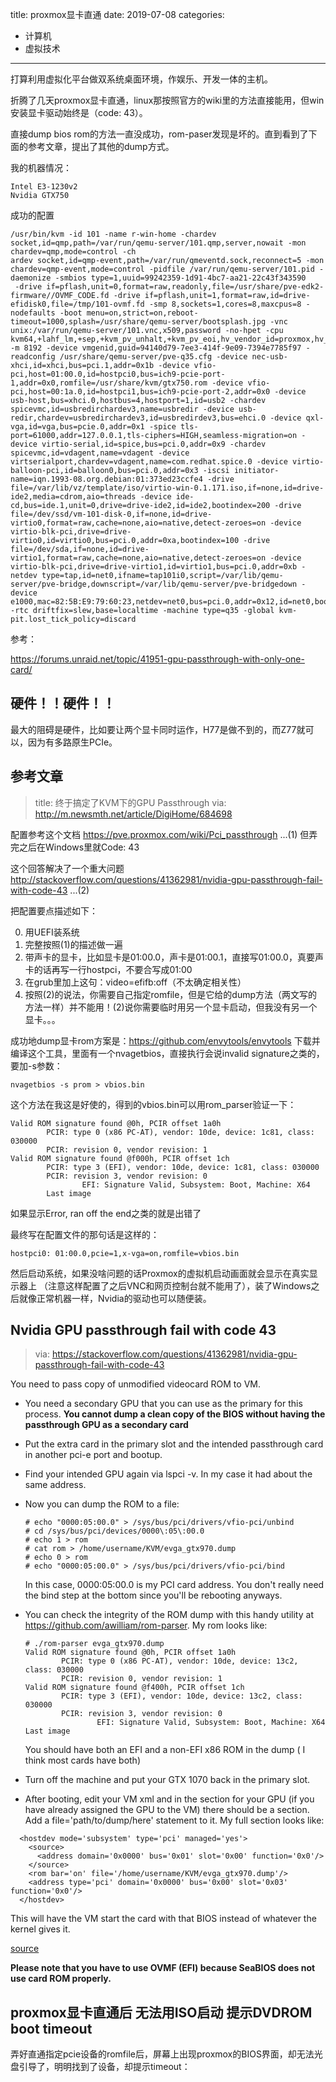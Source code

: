 title: proxmox显卡直通
date: 2019-07-08
categories:
- 计算机
- 虚拟技术




---

打算利用虚拟化平台做双系统桌面环境，作娱乐、开发一体的主机。

折腾了几天proxmox显卡直通，linux那按照官方的wiki里的方法直接能用，但win安装显卡驱动始终是（code: 43）。

直接dump bios rom的方法一直没成功，rom-paser发现是坏的。直到看到了下面的参考文章，提出了其他的dump方式。

我的机器情况：

```
Intel E3-1230v2
Nvidia GTX750
```

成功的配置
```
/usr/bin/kvm -id 101 -name r-win-home -chardev socket,id=qmp,path=/var/run/qemu-server/101.qmp,server,nowait -mon chardev=qmp,mode=control -ch
ardev socket,id=qmp-event,path=/var/run/qmeventd.sock,reconnect=5 -mon chardev=qmp-event,mode=control -pidfile /var/run/qemu-server/101.pid -daemonize -smbios type=1,uuid=99242359-1d91-4bc7-aa21-22c43f343590
 -drive if=pflash,unit=0,format=raw,readonly,file=/usr/share/pve-edk2-firmware//OVMF_CODE.fd -drive if=pflash,unit=1,format=raw,id=drive-efidisk0,file=/tmp/101-ovmf.fd -smp 8,sockets=1,cores=8,maxcpus=8 -nodefaults -boot menu=on,strict=on,reboot-timeout=1000,splash=/usr/share/qemu-server/bootsplash.jpg -vnc unix:/var/run/qemu-server/101.vnc,x509,password -no-hpet -cpu kvm64,+lahf_lm,+sep,+kvm_pv_unhalt,+kvm_pv_eoi,hv_vendor_id=proxmox,hv_spinlocks=0x1fff,hv_vapic,hv_time,hv_reset,hv_vpindex,hv_runtime,hv_relaxed,hv_synic,hv_stimer,enforce,kvm=off -m 8192 -device vmgenid,guid=94140d79-7ee3-414f-9e09-7394e7785f97 -readconfig /usr/share/qemu-server/pve-q35.cfg -device nec-usb-xhci,id=xhci,bus=pci.1,addr=0x1b -device vfio-pci,host=01:00.0,id=hostpci0,bus=ich9-pcie-port-1,addr=0x0,romfile=/usr/share/kvm/gtx750.rom -device vfio-pci,host=00:1a.0,id=hostpci1,bus=ich9-pcie-port-2,addr=0x0 -device usb-host,bus=xhci.0,hostbus=4,hostport=1,id=usb2 -chardev spicevmc,id=usbredirchardev3,name=usbredir -device usb-redir,chardev=usbredirchardev3,id=usbredirdev3,bus=ehci.0 -device qxl-vga,id=vga,bus=pcie.0,addr=0x1 -spice tls-port=61000,addr=127.0.0.1,tls-ciphers=HIGH,seamless-migration=on -device virtio-serial,id=spice,bus=pci.0,addr=0x9 -chardev spicevmc,id=vdagent,name=vdagent -device virtserialport,chardev=vdagent,name=com.redhat.spice.0 -device virtio-balloon-pci,id=balloon0,bus=pci.0,addr=0x3 -iscsi initiator-name=iqn.1993-08.org.debian:01:373ed23ccfe4 -drive file=/var/lib/vz/template/iso/virtio-win-0.1.171.iso,if=none,id=drive-ide2,media=cdrom,aio=threads -device ide-cd,bus=ide.1,unit=0,drive=drive-ide2,id=ide2,bootindex=200 -drive file=/dev/ssd/vm-101-disk-0,if=none,id=drive-virtio0,format=raw,cache=none,aio=native,detect-zeroes=on -device virtio-blk-pci,drive=drive-virtio0,id=virtio0,bus=pci.0,addr=0xa,bootindex=100 -drive file=/dev/sda,if=none,id=drive-virtio1,format=raw,cache=none,aio=native,detect-zeroes=on -device virtio-blk-pci,drive=drive-virtio1,id=virtio1,bus=pci.0,addr=0xb -netdev type=tap,id=net0,ifname=tap101i0,script=/var/lib/qemu-server/pve-bridge,downscript=/var/lib/qemu-server/pve-bridgedown -device e1000,mac=82:5B:E9:79:60:23,netdev=net0,bus=pci.0,addr=0x12,id=net0,bootindex=300 -rtc driftfix=slew,base=localtime -machine type=q35 -global kvm-pit.lost_tick_policy=discard
```

参考：

https://forums.unraid.net/topic/41951-gpu-passthrough-with-only-one-card/

## 硬件！！硬件！！

最大的阻碍是硬件，比如要让两个显卡同时运作，H77是做不到的，而Z77就可以，因为有多路原生PCIe。



## 参考文章

> title: 终于搞定了KVM下的GPU Passthrough
> via: <http://m.newsmth.net/article/DigiHome/684698>

配置参考这个文档
https://pve.proxmox.com/wiki/Pci_passthrough    ...(1)
但弄完之后在Windows里就Code: 43

这个回答解决了一个重大问题
http://stackoverflow.com/questions/41362981/nvidia-gpu-passthrough-fail-with-code-43                                            ...(2)

把配置要点描述如下：

0. 用UEFI装系统
1. 完整按照(1)的描述做一遍
2. 带声卡的显卡，比如显卡是01:00.0，声卡是01:00.1，直接写01:00.0，真要声卡的话再写一行hostpci，不要合写成01:00
3. 在grub里加上这句：video=efifb:off（不太确定相关性）
4. 按照(2)的说法，你需要自己指定romfile，但是它给的dump方法（两文写的方法一样）并不能用！(2)说你需要临时用另一个显卡启动，但我没有另一个显卡。。。

成功地dump显卡rom方案是：https://github.com/envytools/envytools
下载并编译这个工具，里面有一个nvagetbios，直接执行会说invalid signature之类的，要加-s参数：

```
nvagetbios -s prom > vbios.bin
```
这个方法在我这是好使的，得到的vbios.bin可以用rom_parser验证一下：

```
Valid ROM signature found @0h, PCIR offset 1a0h
        PCIR: type 0 (x86 PC-AT), vendor: 10de, device: 1c81, class: 030000
        PCIR: revision 0, vendor revision: 1
Valid ROM signature found @f000h, PCIR offset 1ch
        PCIR: type 3 (EFI), vendor: 10de, device: 1c81, class: 030000
        PCIR: revision 3, vendor revision: 0
                EFI: Signature Valid, Subsystem: Boot, Machine: X64
        Last image
```

如果显示Error, ran off the end之类的就是出错了

最终写在配置文件的那句话是这样的：

```
hostpci0: 01:00.0,pcie=1,x-vga=on,romfile=vbios.bin
```

然后启动系统，如果没啥问题的话Proxmox的虚拟机启动画面就会显示在真实显示器上
（注意这样配置了之后VNC和网页控制台就不能用了），装了Windows之后就像正常机器一样，Nvidia的驱动也可以随便装。



## Nvidia GPU passthrough fail with code 43

> via: <https://stackoverflow.com/questions/41362981/nvidia-gpu-passthrough-fail-with-code-43>

You need to pass copy of unmodified videocard ROM to VM.

- You need a secondary GPU that you can use as the primary for this
  process. **You cannot dump a clean copy of the BIOS without having the passthrough GPU as a secondary card**

- Put the extra card in the primary slot and the intended passthrough card in another pci-e port and bootup.

- Find your intended GPU again via lspci -v. In my case it had about the same address.

- Now you can dump the ROM to a file:

  ```
  # echo "0000:05:00.0" > /sys/bus/pci/drivers/vfio-pci/unbind
  # cd /sys/bus/pci/devices/0000\:05\:00.0
  # echo 1 > rom 
  # cat rom > /home/username/KVM/evga_gtx970.dump
  # echo 0 > rom
  # echo "0000:05:00.0" > /sys/bus/pci/drivers/vfio-pci/bind
  ```

  In this case, 0000:05:00.0 is my PCI card address. You don't really need the bind step at the bottom since you'll be rebooting anyways.

- You can check the integrity of the ROM dump with this handy utility at <https://github.com/awilliam/rom-parser>. My rom looks like:

  ```
  # ./rom-parser evga_gtx970.dump
  Valid ROM signature found @0h, PCIR offset 1a0h
          PCIR: type 0 (x86 PC-AT), vendor: 10de, device: 13c2, class: 030000
          PCIR: revision 0, vendor revision: 1
  Valid ROM signature found @f400h, PCIR offset 1ch
          PCIR: type 3 (EFI), vendor: 10de, device: 13c2, class: 030000
          PCIR: revision 3, vendor revision: 0
                  EFI: Signature Valid, Subsystem: Boot, Machine: X64
  Last image
  ```

  You should have both an EFI and a non-EFI x86 ROM in the dump ( I think most cards have both)

- Turn off the machine and put your GTX 1070 back in the primary slot.

- After booting, edit your VM xml and in the section for your GPU (if you have already assigned the GPU to the VM) there should be a section. Add a file='path/to/dump/here' statement to it. My full section looks like:

```
  <hostdev mode='subsystem' type='pci' managed='yes'>
    <source>
      <address domain='0x0000' bus='0x01' slot='0x00' function='0x0'/>
    </source>
    <rom bar='on' file='/home/username/KVM/evga_gtx970.dump'/>
    <address type='pci' domain='0x0000' bus='0x00' slot='0x03' function='0x0'/>
  </hostdev>
```

  This will have the VM start the card with that BIOS instead of whatever the kernel gives it.

[source](https://www.reddit.com/r/VFIO/comments/5sh41p/any_other_reasons_for_nvidia_driver_code_43/)

**Please note that you have to use OVMF (EFI) because SeaBIOS does not use card ROM properly.**

## proxmox显卡直通后 无法用ISO启动 提示DVDROM boot timeout

弄好直通指定pcie设备的romfile后，屏幕上出现proxmox的BIOS界面，却无法光盘引导了，明明找到了设备，却提示timeout：

